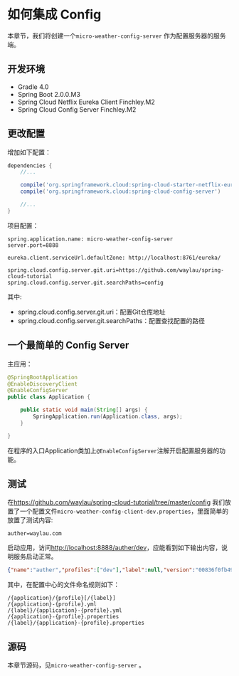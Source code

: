 # 如何集成 Config

本章节，我们将创建一个`micro-weather-config-server` 作为配置服务器的服务端。

## 开发环境

* Gradle 4.0
* Spring Boot 2.0.0.M3
* Spring Cloud Netflix Eureka Client Finchley.M2
* Spring Cloud Config Server Finchley.M2


## 更改配置

增加如下配置：

```groovy
dependencies {
    //...

	compile('org.springframework.cloud:spring-cloud-starter-netflix-eureka-client')
	compile('org.springframework.cloud:spring-cloud-config-server')

	//...
}
```

项目配置：

```
spring.application.name: micro-weather-config-server
server.port=8888

eureka.client.serviceUrl.defaultZone: http://localhost:8761/eureka/

spring.cloud.config.server.git.uri=https://github.com/waylau/spring-cloud-tutorial
spring.cloud.config.server.git.searchPaths=config
```

其中:

* spring.cloud.config.server.git.uri：配置Git仓库地址
* spring.cloud.config.server.git.searchPaths：配置查找配置的路径

## 一个最简单的 Config Server

主应用：

```java
@SpringBootApplication
@EnableDiscoveryClient
@EnableConfigServer
public class Application {

    public static void main(String[] args) {
        SpringApplication.run(Application.class, args);
    }

}
```

在程序的入口Application类加上`@EnableConfigServer`注解开启配置服务器的功能。

## 测试

在<https://github.com/waylau/spring-cloud-tutorial/tree/master/config> 我们放置了一个配置文件`micro-weather-config-client-dev.properties`，里面简单的放置了测试内容:

```
auther=waylau.com
```

启动应用，访问<http://localhost:8888/auther/dev>，应能看到如下输出内容，说明服务启动正常。

```json
{"name":"auther","profiles":["dev"],"label":null,"version":"00836f0fb49488bca170c8227e3ef13a5aff2d1a","state":null,"propertySources":[]}
```

其中，在配置中心的文件命名规则如下：

```
/{application}/{profile}[/{label}]
/{application}-{profile}.yml
/{label}/{application}-{profile}.yml
/{application}-{profile}.properties
/{label}/{application}-{profile}.properties
```


## 源码

本章节源码，见`micro-weather-config-server` 。